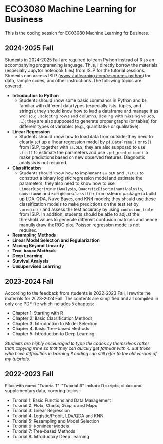 # ECO3080 Machine Learning for Business
This is the coding session for ECO3080 Machine Learning for Business.

## 2024-2025 Fall
Students in 2024-2025 Fall are required to learn Python instead of R as an accompanying programming language. Thus, I directly borrow the materials (especially Jupytor notebook files) from ISLP for the tutorial sessions. Students can access ISLP (www.statlearning.com/resources-python) for data, sample codes, and other instructions. The following topics are covered:
* **Introduction to Python**
  * Students should know some basic commands in Python and be familiar with different data types (especially lists, tuples, and strings); they should know how to load a dataframe and manage it as well (e.g., selecting rows and columns, dealing with missing values, ...); they are also supposed to generate proper graphs (or tables) for different types of variables (e.g., quantitative or qualitative).
* **Linear Regression**
  * Students should know how to load data from outside; they need to clearly set up a linear regression model by `pd.DataFrame()` or `MS()` from ISLP, together with `sm.OLS`; they are also supposed to use `.fit()` to  estimate the parameters and use `.get_prediction()` to make predictions based on new observed features. Diagnostic analysis is not required. 
* **Classification**
  * Students should know how to implement `sm.GLM` and `.fit()` to construct a binary logistic regression model and estimate the parameters; they also need to know how to use `LinearDiscriminantAnalysis`, `QuadraticDiscriminantAnalysis`, `GaussianNB` and `KNeighborsClassifier` from sklearn package to build up LDA, QDA, Naive Bayes, and KNN models; they should use these classification models to make predictions on the test set by `.predict()` and assess the test accuracy by using `confusion_table` from ISLP. In addition, students should be able to adjust the threshold values to generate different confusion matrices and hence manully draw the ROC plot. Poisson regression model is not required. 
* **Resampling Methods**
* **Linear Model Selection and Regularization**
* **Moving Beyond Linearity**
* **Tree-based Methods**
* **Deep Learning**
* **Survival Analysis**
* **Unsupervised Learning**

## 2023-2024 Fall
According to the feedback from students in 2022-2023 Fall, I rewrite the materials for 2023-2024 Fall. The contents are simplified and all compiled in only one PDF file which includes 5 chapters:
* Chapter 1: Starting with R
* Chapter 2: Basic Classification Methods
* Chapter 3: Introduction to Model Selection
* Chapter 4: Basic Tree-based Methods
* Chapter 5: Introduction to Deep Learning

*Students are highly encouraged to type the codes by themselves rather than copying mine so that they can quickly get familiar with R. But those who have difficulties in learning R coding can still refer to the old version of my tutorials.* 

## 2022-2023 Fall
Files with name "Tutorial 1"-"Tutorial 8" include R scripts, slides and supplementary data, covering topics:
* Tutorial 1: Basic Functions and Data Management 
* Tutorial 2: Plots, Charts, Graphs and Maps
* Tutorial 3: Linear Regression
* Tutorial 4: Logistic/Probit, LDA/QDA and KNN 
* Tutorial 5: Resampling and Model Selection
* Tutorial 6: Nonlinear Models
* Tutorial 7: Tree-based Methods
* Tutorial 8: Introductory Deep Learning
